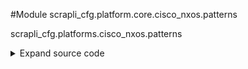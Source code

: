 <link rel="preload stylesheet" as="style" href="https://cdnjs.cloudflare.com/ajax/libs/10up-sanitize.css/11.0.1/sanitize.min.css" integrity="sha256-PK9q560IAAa6WVRRh76LtCaI8pjTJ2z11v0miyNNjrs=" crossorigin>
<link rel="preload stylesheet" as="style" href="https://cdnjs.cloudflare.com/ajax/libs/10up-sanitize.css/11.0.1/typography.min.css" integrity="sha256-7l/o7C8jubJiy74VsKTidCy1yBkRtiUGbVkYBylBqUg=" crossorigin>
<link rel="stylesheet preload" as="style" href="https://cdnjs.cloudflare.com/ajax/libs/highlight.js/10.1.1/styles/github.min.css" crossorigin>
<script defer src="https://cdnjs.cloudflare.com/ajax/libs/highlight.js/10.1.1/highlight.min.js" integrity="sha256-Uv3H6lx7dJmRfRvH8TH6kJD1TSK1aFcwgx+mdg3epi8=" crossorigin></script>
<script>window.addEventListener('DOMContentLoaded', () => hljs.initHighlighting())</script>















#Module scrapli_cfg.platform.core.cisco_nxos.patterns

scrapli_cfg.platforms.cisco_nxos.patterns

<details class="source">
    <summary>
        <span>Expand source code</span>
    </summary>
    <pre>
        <code class="python">
"""scrapli_cfg.platforms.cisco_nxos.patterns"""
import re

VERSION_PATTERN = re.compile(pattern=r"\d+\.[a-z0-9\(\)\.]+", flags=re.I)
BYTES_FREE = re.compile(pattern=r"(?P<bytes_available>\d+)(?: bytes free)", flags=re.I)

BUILD_CONFIG_PATTERN = re.compile(r"(^!command:.*$)", flags=re.I | re.M)
CONFIG_VERSION_PATTERN = re.compile(r"(^!running configuration last done.*$)", flags=re.I | re.M)
CONFIG_CHANGE_PATTERN = re.compile(r"(^!time.*$)", flags=re.I | re.M)
OUTPUT_HEADER_PATTERN = re.compile(
    pattern=rf"{BUILD_CONFIG_PATTERN.pattern}|"
    rf"{CONFIG_VERSION_PATTERN.pattern}|"
    rf"{CONFIG_CHANGE_PATTERN.pattern}",
    flags=re.I | re.M,
)

CHECKPOINT_LINE = re.compile(pattern=r"^\s*!#.*$", flags=re.M)
        </code>
    </pre>
</details>